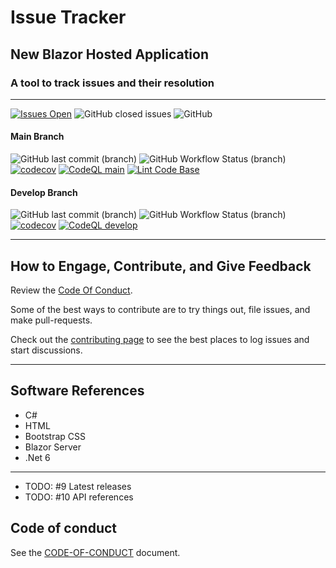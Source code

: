 # Issue Tracker

## New Blazor Hosted Application

### A tool to track issues and their resolution

****

[![Issues Open](https://img.shields.io/github/issues/mpaulosky/IssueTracker.svg?style=flatsquare&logo=github)](https://github.com/mpaulosky/IssueTracker/issues)
![GitHub closed issues](https://img.shields.io/github/issues-closed/mpaulosky/IssueTracker?logo=github)
![GitHub](https://img.shields.io/github/license/mpaulosky/IssueTracker?logo=github)
#### Main Branch
![GitHub last commit (branch)](https://img.shields.io/github/last-commit/mpaulosky/IssueTracker/main?label=last%20commit%20main&logo=github)
![GitHub Workflow Status (branch)](https://img.shields.io/github/workflow/status/mpaulosky/IssueTracker/Build%20and%20Test/main?label=Build%20%26%20Test%20main&logo=github)
[![codecov](https://codecov.io/gh/mpaulosky/IssueTracker/branch/main/graph/badge.svg)](https://codecov.io/gh/mpaulosky/IssueTracker)
[![CodeQL main](https://github.com/mpaulosky/IssueTracker/actions/workflows/codeql-analysis.yml/badge.svg?branch=main)](https://github.com/mpaulosky/IssueTracker/actions/workflows/codeql-analysis.yml?branch=main)
[![Lint Code Base](https://github.com/mpaulosky/IssueTracker/actions/workflows/super-linter.yml/badge.svg)](https://github.com/mpaulosky/IssueTracker/actions/workflows/super-linter.yml)
#### Develop Branch
![GitHub last commit (branch)](https://img.shields.io/github/last-commit/mpaulosky/IssueTracker/develop?label=last%20commit%20develop&logo=github)
![GitHub Workflow Status (branch)](https://img.shields.io/github/workflow/status/mpaulosky/IssueTracker/Build%20and%20Test/develop?label=Build%20%26%20Test%20develop&logo=github)
[![codecov](https://codecov.io/gh/mpaulosky/IssueTracker/branch/develop/graph/badge.svg)](https://codecov.io/gh/mpaulosky/IssueTracker)
[![CodeQL develop](https://github.com/mpaulosky/IssueTracker/actions/workflows/codeql-analysis.yml/badge.svg?branch=develop)](https://github.com/mpaulosky/IssueTracker/actions/workflows/codeql-analysis.yml?branch=develop)

****
## How to Engage, Contribute, and Give Feedback

Review the [Code Of Conduct](./documents/CODE_OF_CONDUCT.md).

Some of the best ways to contribute are to try things out, file issues, and make pull-requests.

Check out the [contributing page](./documents/CONTRIBUTING.md) to see the best places to log issues and start discussions.

****
## Software References

* C#
* HTML
* Bootstrap CSS
* Blazor Server
* .Net 6

****
* TODO: #9 Latest releases
* TODO: #10 API references

## Code of conduct

See the [CODE-OF-CONDUCT](./documents/CODE_OF_CONDUCT.md) document.
